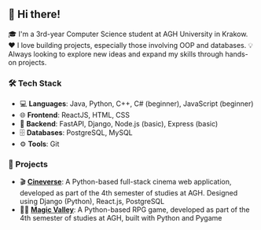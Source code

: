 ## 👋 Hi there!  
🎓 I'm a 3rd-year Computer Science student at AGH University in Krakow.  
❤️ I love building projects, especially those involving OOP and databases.
💡 Always looking to explore new ideas and expand my skills through hands-on projects.

### 🛠 Tech Stack  
- 💻 **Languages**: Java, Python, C++, C# (beginner), JavaScript (beginner)  
- 🌐 **Frontend**: ReactJS, HTML, CSS  
- 🔧 **Backend**: FastAPI, Django, Node.js (basic), Express (basic)  
- 🗄 **Databases**: PostgreSQL, MySQL  
- ⚙️ **Tools**: Git

### 🚀 Projects

- 🎬 [**Cineverse**](https://github.com/skochv04/Cineverse): A Python-based full-stack cinema web application, developed as part of the 4th semester of studies at AGH. Designed using Django (Python), React.js, PostgreSQL  
- 🧙‍♂️ [**Magic Valley**](https://github.com/skochv04/rpg-python-game): A Python-based RPG game, developed as part of the 4th semester of studies at AGH, built with Python and Pygame  
